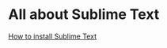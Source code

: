 # All about Sublime Text

[How to install Sublime Text](http://askubuntu.com/questions/172698/how-do-i-install-sublime-text-2-3)